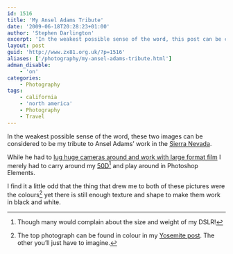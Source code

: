 ```yaml
---
id: 1516
title: 'My Ansel Adams Tribute'
date: '2009-06-18T20:28:23+01:00'
author: 'Stephen Darlington'
excerpt: 'In the weakest possible sense of the word, this post can be considered to be my tribute to Ansel Adams'' work in the Sierra Nevada.'
layout: post
guid: 'http://www.zx81.org.uk/?p=1516'
aliases: ['/photography/my-ansel-adams-tribute.html']
adman_disable:
    - 'on'
categories:
    - Photography
tags:
    - california
    - 'north america'
    - Photography
    - Travel
---
```


In the weakest possible sense of the word, these two images can be considered to be my tribute to Ansel Adams’ work in the [Sierra Nevada](/travel/yosemite.html).

While he had to [lug huge cameras around and work with large format film](http://www.wisconsinhistory.org/whi/results.asp?keyword1=ansel+adams&search_type=advanced&sort_by=date&boolean_type1=and&boolean_type2=and) I merely had to carry around my [50D](/photography/canon-eos-50d.html)[^1] and play around in Photoshop Elements.

I find it a little odd that the thing that drew me to both of these pictures were the colours[^2] yet there is still enough texture and shape to make them work in black and white.
[^1]: Though many would complain about the size and weight of my DSLR!
[^2]: The top photograph can be found in colour in my [Yosemite post](/travel/yosemite.html). The other you’ll just have to imagine.
